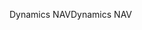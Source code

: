 <span data-ttu-id="3a6bd-101">Dynamics NAV</span><span class="sxs-lookup"><span data-stu-id="3a6bd-101">Dynamics NAV</span></span>